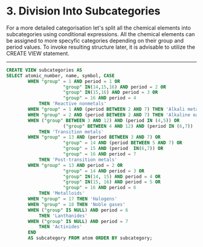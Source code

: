 # 3. Division Into Subcategories

For a more detailed categorisation let's split all the chemical
elements into subcategories using conditional expressions.
All the chemical elements can be assigned to more specyfic categories
depending on their group and period values.
To invoke resulting structure later, it is advisable to utilize 
the CREATE VIEW statement.

***

````sql
CREATE VIEW subcategories AS
SELECT atomic_number, name, symbol, CASE 
		WHEN "group" = 1 AND period = 1 OR
                     "group" IN(14,15,16) AND period = 2 OR
                     "group" IN(15,16) AND period = 3 OR
                     "group" = 16 AND period = 4 
			THEN 'Reactive nonmetals'
		WHEN "group" = 1 AND (period BETWEEN 2 AND 7) THEN 'Alkali metals'
		WHEN "group" = 2 AND (period BETWEEN 2 AND 7) THEN 'Alkaline earth metals'
		WHEN ("group" BETWEEN 3 AND 12) AND (period IN (4,5)) OR
                     ("group" BETWEEN 4 AND 12) AND (period IN (6,7))
			THEN 'Transition metals'
		WHEN "group" = 13 AND (period BETWEEN 3 AND 7) OR
                     "group" = 14 AND (period BETWEEN 5 AND 7) OR
                     "group" = 15 AND (period  IN(6,7)) OR
                     "group" = 16 AND period = 7
			THEN 'Post-transition metals'
		WHEN "group" = 13 AND period = 2 OR
                     "group" = 14 AND period = 3 OR
                     "group" IN(14, 15) AND period = 4 OR
                     "group" IN(15, 16) AND period = 5 OR
                     "group" = 16 AND period = 6
			THEN 'Metalloids'
		WHEN "group" = 17 THEN 'Halogens'
		WHEN "group" = 18 THEN 'Noble gases'
		WHEN ("group" IS NULL) AND period = 6
			THEN 'Lanthanides'
		WHEN ("group" IS NULL) AND period = 7
			THEN 'Actinides'
		END
		AS subcategory FROM atom ORDER BY subcategory;
````

